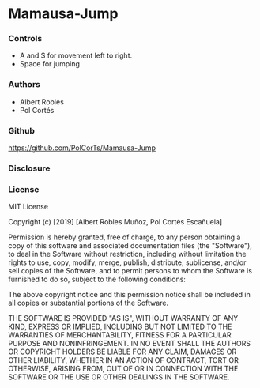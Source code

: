 # Mamausa-Jump

### Controls
- A and S for movement left to right.
- Space for jumping

### Authors
- Albert Robles
- Pol Cortés

### Github
https://github.com/PolCorTs/Mamausa-Jump

### Disclosure

### License

MIT License

Copyright (c) [2019] [Albert Robles Muñoz, Pol Cortés Escañuela]

Permission is hereby granted, free of charge, to any person obtaining a copy of this software and associated documentation files (the "Software"), to deal in the Software without restriction, including without limitation the rights to use, copy, modify, merge, publish, distribute, sublicense, and/or sell copies of the Software, and to permit persons to whom the Software is furnished to do so, subject to the following conditions:

The above copyright notice and this permission notice shall be included in all copies or substantial portions of the Software.

THE SOFTWARE IS PROVIDED "AS IS", WITHOUT WARRANTY OF ANY KIND, EXPRESS OR IMPLIED, INCLUDING BUT NOT LIMITED TO THE WARRANTIES OF MERCHANTABILITY, FITNESS FOR A PARTICULAR PURPOSE AND NONINFRINGEMENT. IN NO EVENT SHALL THE AUTHORS OR COPYRIGHT HOLDERS BE LIABLE FOR ANY CLAIM, DAMAGES OR OTHER LIABILITY, WHETHER IN AN ACTION OF CONTRACT, TORT OR OTHERWISE, ARISING FROM, OUT OF OR IN CONNECTION WITH THE SOFTWARE OR THE USE OR OTHER DEALINGS IN THE SOFTWARE.
